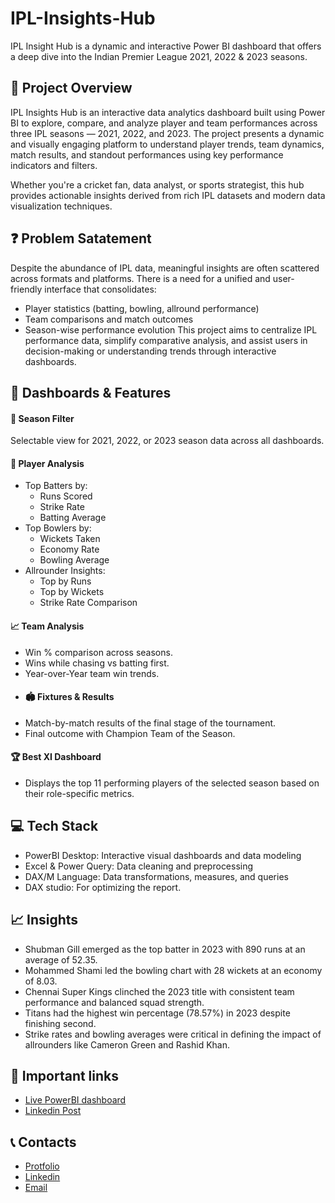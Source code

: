 # IPL-Insights-Hub
IPL Insight Hub is a dynamic and interactive Power BI dashboard that offers a deep dive into the Indian Premier League 2021, 2022 &amp; 2023 seasons.

## 🧾 Project Overview
IPL Insights Hub is an interactive data analytics dashboard built using Power BI to explore, compare, and analyze player and team performances across three IPL seasons — 2021, 2022, and 2023. The project presents a dynamic and visually engaging platform to understand player trends, team dynamics, match results, and standout performances using key performance indicators and filters.

Whether you're a cricket fan, data analyst, or sports strategist, this hub provides actionable insights derived from rich IPL datasets and modern data visualization techniques.

## ❓ Problem Satatement
Despite the abundance of IPL data, meaningful insights are often scattered across formats and platforms. There is a need for a unified and user-friendly interface that consolidates:
- Player statistics (batting, bowling, allround performance)
- Team comparisons and match outcomes
- Season-wise performance evolution
This project aims to centralize IPL performance data, simplify comparative analysis, and assist users in decision-making or understanding trends through interactive dashboards.

## 🔑 Dashboards & Features
#### 📅 Season Filter
Selectable view for 2021, 2022, or 2023 season data across all dashboards.
#### 🧢 Player Analysis
- Top Batters by:
  - Runs Scored
  - Strike Rate
  - Batting Average
- Top Bowlers by:
  - Wickets Taken
  - Economy Rate
  - Bowling Average
- Allrounder Insights:
  - Top by Runs
  - Top by Wickets
  - Strike Rate Comparison
#### 📈 Team Analysis
- Win % comparison across seasons.
- Wins while chasing vs batting first.
- Year-over-Year team win trends.
- #### 🏟️ Fixtures & Results
- Match-by-match results of the final stage of the tournament.
- Final outcome with Champion Team of the Season.
#### 🏆 Best XI Dashboard
- Displays the top 11 performing players of the selected season based on their role-specific metrics.

## 💻 Tech Stack
- PowerBI Desktop: Interactive visual dashboards and data modeling
- Excel & Power Query: Data cleaning and preprocessing
- DAX/M Language: Data transformations, measures, and queries
- DAX studio: For optimizing the report.

## 📈 Insights
- Shubman Gill emerged as the top batter in 2023 with 890 runs at an average of 52.35.
- Mohammed Shami led the bowling chart with 28 wickets at an economy of 8.03.
- Chennai Super Kings clinched the 2023 title with consistent team performance and balanced squad strength.
- Titans had the highest win percentage (78.57%) in 2023 despite finishing second.
- Strike rates and bowling averages were critical in defining the impact of allrounders like Cameron Green and Rashid Khan.

## 🔗 Important links
- [Live PowerBI dashboard](https://app.powerbi.com/view?r=eyJrIjoiMmZmY2Q3ZmUtNDg3OC00MjNlLWJmODYtZjQ3MTk1ZDY1YmI3IiwidCI6ImM2ZTU0OWIzLTVmNDUtNDAzMi1hYWU5LWQ0MjQ0ZGM1YjJjNCJ9)
- [Linkedin Post]()

## 📞 Contacts
- [Protfolio](https://codebasics.io/portfolio/Suraj-Kant)
- [Linkedin](https://www.linkedin.com/in/surajkant9/)
- [Email](mailto:surajkant264@gmail.com)
